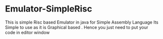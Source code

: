 Emulator-SimpleRisc
===================
This is simple Risc based Emulator in java for Simple Assembly Language
Its Simple to use as it is Graphical based . Hence you just need to put your code in editor window 
